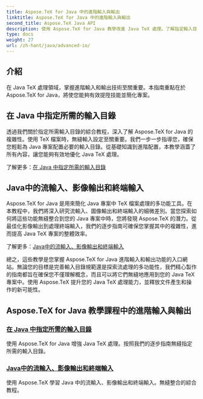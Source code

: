 ```yaml
---
title: Aspose.TeX for Java 中的進階輸入與輸出
linktitle: Aspose.TeX for Java 中的進階輸入與輸出
second_title: Aspose.TeX Java API
description: 使用 Aspose.TeX for Java 教學改進 Java TeX 處理。了解指定輸入目錄並優化增強型 Java 專案的流處理。
type: docs
weight: 27
url: /zh-hant/java/advanced-io/
---
```


## 介紹

在 Java TeX 處理領域，掌握進階輸入和輸出技術至關重要。本指南重點在於 Aspose.TeX for Java，將使您能夠有效提陞技能並簡化專案。

## 在 Java 中指定所需的輸入目錄

透過我們關於指定所需輸入目錄的綜合教程，深入了解 Aspose.TeX for Java 的複雜性。使用 TeX 檔案時，無縫輸入設定至關重要。我們一步一步指導您，確保您輕鬆為 Java 專案配置必要的輸入目錄。從基礎知識到進階配置，本教學涵蓋了所有內容，讓您能夠有效地優化 Java TeX 處理。

了解更多：[在 Java 中指定所需的輸入目錄](./required-input-directory/)

## Java中的流輸入、影像輸出和終端輸入

Aspose.TeX for Java 是用來簡化 Java 專案中 TeX 檔案處理的多功能工具。在本教程中，我們將深入研究流輸入、圖像輸出和終端輸入的細微差別。當您探索如何將這些功能無縫整合到您的 Java 專案中時，您將發現 Aspose.TeX 的潛力。從最佳化影像輸出到處理終端輸入，我們的逐步指南可確保您掌握其中的複雜性，進而提高 Java TeX 專案的整體效率。

了解更多：[Java中的流輸入、影像輸出和終端輸入](./stream-input-image-output/)

總之，這些教學是您掌握 Aspose.TeX for Java 進階輸入和輸出功能的入口網站。無論您的目標是完善輸入目錄規範還是探索流處理的多功能性，我們精心製作的指南都旨在確保您不僅理解概念，而且可以將它們無縫地應用到您的 Java TeX 專案中。使用 Aspose.TeX 提升您的 Java TeX 處理能力，並釋放文件產生和操作的新可能性。
## Aspose.TeX for Java 教學課程中的進階輸入與輸出
### [在 Java 中指定所需的輸入目錄](./required-input-directory/)
使用 Aspose.TeX for Java 增強 Java TeX 處理。按照我們的逐步指南無縫指定所需的輸入目錄。
### [Java中的流輸入、影像輸出和終端輸入](./stream-input-image-output/)
使用 Aspose.TeX 學習 Java 中的流輸入、影像輸出和終端輸入。無縫整合的綜合教程。